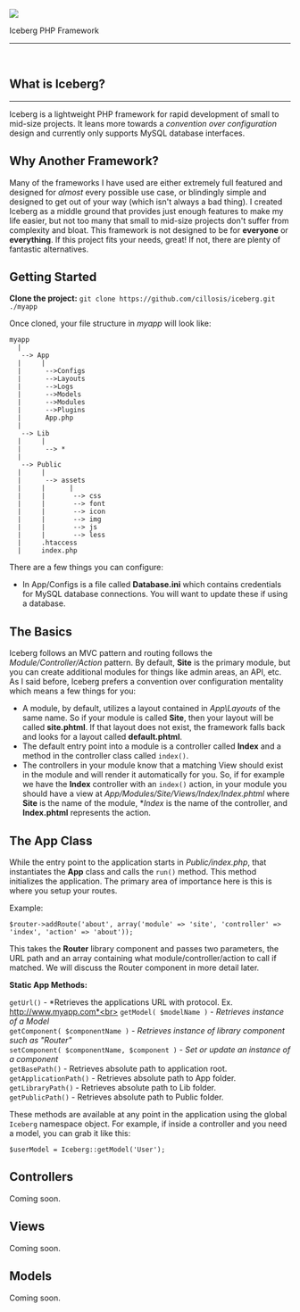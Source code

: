 <img src="https://raw.github.com/cillosis/iceberg/master/Public/assets/img/iceberg.png"><br>

Iceberg PHP Framework
* * *

<br>

What is Iceberg?
----------------
* * * 

Iceberg is a lightweight PHP framework for rapid development of small to mid-size projects. It leans more towards a *convention over configuration* design and currently only supports MySQL database interfaces. 

Why Another Framework?
----------------------

Many of the frameworks I have used are either extremely full featured and designed for *almost* every possible use case, or blindingly simple and designed to get out of your way (which isn't always a bad thing). I created Iceberg as a middle ground that provides just enough features to make my life easier, but not too many that small to mid-size projects don't suffer from complexity and bloat. This framework is not designed to be for **everyone** or **everything**. If this project fits your needs, great! If not, there are plenty of fantastic alternatives.

Getting Started
---------------

**Clone the project:** 
 ```git clone https://github.com/cillosis/iceberg.git ./myapp```

Once cloned, your file structure in *myapp* will look like:

    myapp  
      |
       --> App
      |     |
      |      -->Configs
      |      -->Layouts
      |      -->Logs
      |      -->Models
      |      -->Modules
      |      -->Plugins
      |      App.php
      |
       --> Lib
      |     |
      |      --> *
      |
       --> Public
      |     |
      |      --> assets
      |     |      |
      |     |       --> css
      |     |       --> font
      |     |       --> icon
      |     |       --> img
      |     |       --> js
      |     |       --> less
      |     .htaccess
      |     index.php

There are a few things you can configure:

- In App/Configs is a file called **Database.ini** which contains credentials for MySQL database connections. You will want to update these if using a database.

The Basics
----------

Iceberg follows an MVC pattern and routing follows the *Module/Controller/Action* pattern. By default, **Site** is the primary module, but you can create additional modules for things like admin areas, an API, etc. As I said before, Iceberg prefers a convention over configuration mentality which means a few things for you:

- A module, by default, utilizes a layout contained in *App\Layouts* of the same name. So if your module is called **Site**, then your layout will be called **site.phtml**. If that layout does not exist, the framework falls back and looks for a layout called **default.phtml**.
- The default entry point into a module is a controller called **Index** and a method in the controller class called `index()`.
- The controllers in your module know that a matching View should exist in the module and will render it automatically for you. So, if for example we have the **Index** controller with an `index()` action, in your module you should have a view at *App/Modules/Site/Views/Index/Index.phtml* where **Site** is the name of the module, **Index* is the name of the controller, and **Index.phtml** represents the action.

The App Class
-------------

While the entry point to the application starts in *Public/index.php*, that instantiates the **App** class and calls the `run()` method. This method initializes the application. The primary area of importance here is this is where you setup your routes.

Example:

`$router->addRoute('about', array('module' => 'site', 'controller' => 'index', 'action' => 'about'));`

This takes the **Router** library component and passes two parameters, the URL path and an array containing what module/controller/action to call if matched. We will discuss the Router component in more detail later.

**Static App Methods:**

`getUrl()` - *Retrieves the applications URL with protocol. Ex. http://www.myapp.com*<br> 
`getModel( $modelName )` - *Retrieves instance of a Model*<br>
`getComponent( $componentName )` - *Retrieves instance of library component such as "Router"*<br>
`setComponent( $componentName, $component )` - *Set or update an instance of a component*<br>
`getBasePath()` - Retrieves absolute path to application root.<br>
`getApplicationPath()` - Retrieves absolute path to App folder.<br>
`getLibraryPath()` - Retrieves absolute path to Lib folder.<br>
`getPublicPath()` - Retrieves absolute path to Public folder.<br>

These methods are available at any point in the application using the global `Iceberg` namespace object. For example, if inside a controller and you need a model, you can grab it like this:

    $userModel = Iceberg::getModel('User');

Controllers
-----------

Coming soon.

Views
-----------

Coming soon.

Models
-----------

Coming soon.

